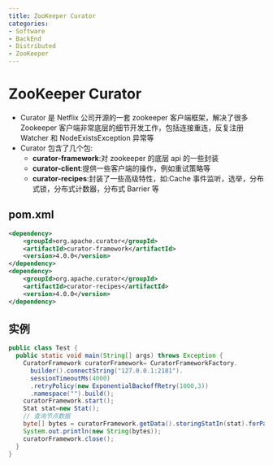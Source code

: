 ```yaml
---
title: ZooKeeper Curator
categories:
- Software
- BackEnd
- Distributed
- ZooKeeper
---
```

# ZooKeeper Curator

- Curator 是 Netflix 公司开源的一套 zookeeper 客户端框架，解决了很多 Zookeeper 客户端非常底层的细节开发工作，包括连接重连，反复注册 Watcher 和 NodeExistsException 异常等
- Curator 包含了几个包:
    - **curator-framework**:对 zookeeper 的底层 api 的一些封装
    - **curator-client**:提供一些客户端的操作，例如重试策略等
    - **curator-recipes**:封装了一些高级特性，如:Cache 事件监听，选举，分布式锁，分布式计数器，分布式 Barrier 等

## pom.xml

```xml
<dependency>
    <groupId>org.apache.curator</groupId>
    <artifactId>curator-framework</artifactId>
    <version>4.0.0</version>
</dependency>
<dependency>
    <groupId>org.apache.curator</groupId>
    <artifactId>curator-recipes</artifactId>
    <version>4.0.0</version>
</dependency>
```

## 实例

```java
public class Test {
  public static void main(String[] args) throws Exception {
    CuratorFramework curatorFramework= CuratorFrameworkFactory.
      builder().connectString("127.0.0.1:2181").
      sessionTimeoutMs(4000)
      .retryPolicy(new ExponentialBackoffRetry(1000,3))
      .namespace("").build();
    curatorFramework.start();
    Stat stat=new Stat();
    // 查询节点数据
    byte[] bytes = curatorFramework.getData().storingStatIn(stat).forPath("/test");
    System.out.println(new String(bytes));
    curatorFramework.close();
  }
}
```


